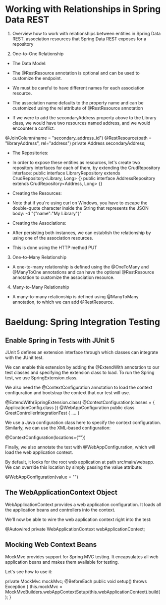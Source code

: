 # Working with Relationships in Spring Data REST

1. Overview
how to work with relationships between entities in Spring Data REST. association resources that Spring Data REST exposes for a repository

2. One-to-One Relationship

- The Data Model:

- The @RestResource annotation is optional and can be used to customize the endpoint.
- We must be careful to have different names for each association resource.
- The association name defaults to the property name and can be customized using the rel attribute of @RestResource annotation
- If we were to add the secondaryAddress property above to the Library class, we would have two resources named address, and we would encounter a conflict.

@JoinColumn(name = "secondary_address_id")
@RestResource(path = "libraryAddress", rel="address")
private Address secondaryAddress;

- The Repositories:

- In order to expose these entities as resources, let's create two repository interfaces for each of them, by extending the CrudRepository interface: public interface LibraryRepository extends CrudRepository<Library, Long> {} public interface AddressRepository extends CrudRepository<Address, Long> {}

- Creating the Resources:

- Note that if you're using curl on Windows, you have to escape the double-quote character inside the String that represents the JSON body: -d "{\"name\":\"My Library\"}"

- Creating the Associations:

- After persisting both instances, we can establish the relationship by using one of the association resources.
- This is done using the HTTP method PUT

3. One-to-Many Relationship

- A one-to-many relationship is defined using the @OneToMany and @ManyToOne annotations and can have the optional @RestResource annotation to customize the association resource.

4. Many-to-Many Relationship

- A many-to-many relationship is defined using @ManyToMany annotation, to which we can add @RestResource.

# Baeldung: Spring Integration Testing

## Enable Spring in Tests with JUnit 5

JUnit 5 defines an extension interface through which classes can integrate with the JUnit test.

We can enable this extension by adding the @ExtendWith annotation to our test classes and specifying the extension class to load. To run the Spring test, we use SpringExtension.class.

We also need the @ContextConfiguration annotation to load the context configuration and bootstrap the context that our test will use.

@ExtendWith(SpringExtension.class)
@ContextConfiguration(classes = { ApplicationConfig.class })
@WebAppConfiguration
public class GreetControllerIntegrationTest {
    ....
}

We use a Java configuration class here to specify the context configuration. Similarly, we can use the XML-based configuration:

@ContextConfiguration(locations={""})

Finally, we also annotate the test with @WebAppConfiguration, which will load the web application context.

By default, it looks for the root web application at path src/main/webapp. We can override this location by simply passing the value attribute:

@WebAppConfiguration(value = "")

## The WebApplicationContext Object

WebApplicationContext provides a web application configuration. It loads all the application beans and controllers into the context.

We'll now be able to wire the web application context right into the test:

@Autowired
private WebApplicationContext webApplicationContext;

## Mocking Web Context Beans

MockMvc provides support for Spring MVC testing. It encapsulates all web application beans and makes them available for testing.

Let's see how to use it:

private MockMvc mockMvc;
@BeforeEach
public void setup() throws Exception {
    this.mockMvc = MockMvcBuilders.webAppContextSetup(this.webApplicationContext).build();
}